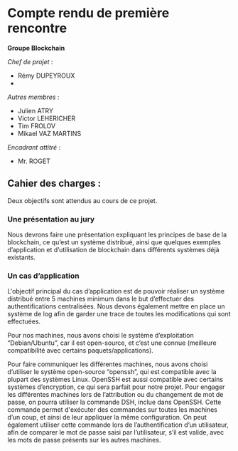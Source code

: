 # Compte rendu de première rencontre

**Groupe Blockchain**

*Chef de projet* : 
 - Rémy DUPEYROUX
 - 
*Autres membres* : 
 - Julien ATRY
 - Victor LEHERICHER
 - Tim FROLOV
 - Mikael VAZ MARTINS

*Encadrant attitré* :
 - Mr. ROGET

## Cahier des charges : 

Deux objectifs sont attendus au cours de ce projet.

### Une présentation au jury

Nous devrons faire une présentation expliquant les principes de base de la blockchain, ce qu’est un système distribué, ainsi que quelques exemples d’application et d’utilisation de blockchain dans différents systèmes déjà existants.

### Un cas d’application

L'objectif principal du cas d’application est de pouvoir réaliser un système distribué entre 5 machines minimum dans le but d’effectuer des authentifications centralisées.
Nous devons également mettre en place un système de log afin de garder une trace de toutes les modifications qui sont effectuées.

Pour nos machines, nous avons choisi le système d’exploitation “Debian/Ubuntu”, car il est open-source, et c’est une connue (meilleure compatibilité avec certains paquets/applications).

Pour faire communiquer les différentes machines, nous avons choisi d’utiliser le système open-source “openssh”, qui est compatible avec la plupart des systèmes Linux. OpenSSH est aussi compatible avec certains systèmes d’encryption, ce qui sera parfait pour notre projet.
Pour engager les différentes machines lors de l’attribution ou du changement de mot de passe, on pourra utiliser la commande DSH, inclue dans OpenSSH. Cette commande permet d'exécuter des commandes sur toutes les machines d’un coup, et ainsi de leur appliquer la même configuration.
On peut également utiliser cette commande lors de l’authentification d’un utilisateur, afin de comparer le mot de passe saisi par l’utilisateur, s’il est valide, avec les mots de passe présents sur les autres machines.
